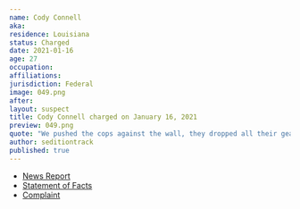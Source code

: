 ```yaml
---
name: Cody Connell
aka:
residence: Louisiana
status: Charged
date: 2021-01-16
age: 27
occupation:
affiliations:
jurisdiction: Federal
image: 049.png
after:
layout: suspect
title: Cody Connell charged on January 16, 2021
preview: 049.png
quote: "We pushed the cops against the wall, they dropped all their gear and left"
author: seditiontrack
published: true
---
```


- [News Report](https://www.knoe.com/2021/01/17/la-man-and-cousin-arrested-following-capitol-riot/)
- [Statement of Facts](https://www.justice.gov/opa/page/file/1355876/download)
- [Complaint](https://www.justice.gov/opa/page/file/1355881/download)
